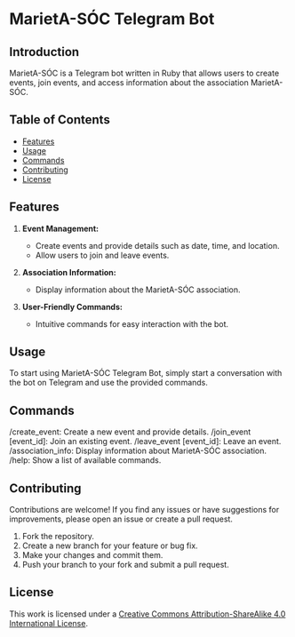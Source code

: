 # MarietA-SÓC Telegram Bot

## Introduction

MarietA-SÓC is a Telegram bot written in Ruby that allows users to create events, join events, and access information about the association MarietA-SÓC.

## Table of Contents

- [Features](#features)
- [Usage](#usage)
- [Commands](#commands)
- [Contributing](#contributing)
- [License](#license)

## Features

1. **Event Management:**
   - Create events and provide details such as date, time, and location.
   - Allow users to join and leave events.

2. **Association Information:**
   - Display information about the MarietA-SÓC association.

3. **User-Friendly Commands:**
   - Intuitive commands for easy interaction with the bot.

## Usage

To start using MarietA-SÓC Telegram Bot, simply start a conversation with the bot on Telegram and use the provided commands.

## Commands

/create_event: Create a new event and provide details.
/join_event [event_id]: Join an existing event.
/leave_event [event_id]: Leave an event.
/association_info: Display information about MarietA-SÓC association.
/help: Show a list of available commands.

## Contributing

Contributions are welcome! If you find any issues or have suggestions for improvements, please open an issue or create a pull request.

1. Fork the repository.
2. Create a new branch for your feature or bug fix.
3. Make your changes and commit them.
4. Push your branch to your fork and submit a pull request.

## License

This work is licensed under a [Creative Commons Attribution-ShareAlike 4.0 International License](https://creativecommons.org/licenses/by-sa/4.0/).

